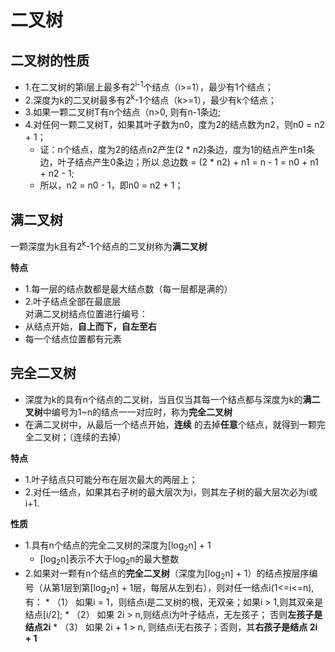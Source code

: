 # 二叉树  

## 二叉树的性质  
* 1.在二叉树的第i层上最多有2<sup>i-1</sup>个结点（i>=1），最少有1个结点；
* 2.深度为k的二叉树最多有2<sup>k</sup>-1个结点（k>=1），最少有k个结点； 
* 3.如果一颗二叉树T有n个结点（n>0, 则有n-1条边;
* 4.对任何一颗二叉树T，如果其叶子数为n0，度为2的结点数为n2，则n0 = n2 + 1；
    * 证：n个结点，度为2的结点n2产生(2 * n2)条边，度为1的结点产生n1条边，叶子结点产生0条边；所以 总边数 = (2 * n2) + n1 = n - 1 = n0 + n1 + n2 - 1;
    * 所以，n2 = n0 - 1，即n0 = n2 + 1；


## 满二叉树  

一颗深度为k且有2<sup>k</sup>-1个结点的二叉树称为**满二叉树**  

**特点**  
* 1.每一层的结点数都是最大结点数（每一层都是满的）  
* 2.叶子结点全部在最底层  
对满二叉树结点位置进行编号：
* 从结点开始，**自上而下，自左至右**
* 每一个结点位置都有元素  

## 完全二叉树  
* 深度为k的具有n个结点的二叉树，当且仅当其每一个结点都与深度为k的**满二叉树**中编号为1~n的结点一一对应时，称为**完全二叉树**  
* 在满二叉树中，从最后一个结点开始，**连续** 的去掉**任意**个结点，就得到一颗完全二叉树；（连续的去掉）

**特点**  
* 1.叶子结点只可能分布在层次最大的两层上；
* 2.对任一结点，如果其右子树的最大层次为i，则其左子树的最大层次必为i或i+1.

**性质**  
* 1.具有n个结点的完全二叉树的深度为[log<sub>2</sub>n] + 1
   * [log<sub>2</sub>n]表示不大于log<sub>2</sub>n的最大整数
* 2.如果对一颗有n个结点的**完全二叉树**（深度为[log<sub>2</sub>n] + 1）的结点按层序编号（从第1层到第[log<sub>2</sub>n] + 1层，每层从左到右），则对任一结点i(1<=i<=n),有：
      * （1） 如果i = 1，则结点i是二叉树的根，无双亲；如果i > 1,则其双亲是结点[i/2];
      * （2） 如果 2i > n,则结点i为叶子结点，无左孩子； 否则**左孩子是结点2i**
      * （3） 如果 2i + 1 > n, 则结点i无右孩子；否则，其**右孩子是结点 2i + 1**  
      
